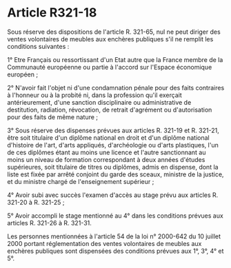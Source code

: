 # Article R321-18

Sous réserve des dispositions de l'article R. 321-65, nul ne peut diriger des ventes volontaires de meubles aux enchères publiques s'il ne remplit les conditions suivantes :

1° Etre Français ou ressortissant d'un Etat autre que la France membre de la Communauté européenne ou partie à l'accord sur l'Espace économique européen ;

2° N'avoir fait l'objet ni d'une condamnation pénale pour des faits contraires à l'honneur ou à la probité ni, dans la profession qu'il exerçait antérieurement, d'une sanction disciplinaire ou administrative de destitution, radiation, révocation, de retrait d'agrément ou d'autorisation pour des faits de même nature ;

3° Sous réserve des dispenses prévues aux articles R. 321-19 et R. 321-21, être soit titulaire d'un diplôme national en droit et d'un diplôme national d'histoire de l'art, d'arts appliqués, d'archéologie ou d'arts plastiques, l'un de ces diplômes étant au moins une licence et l'autre sanctionnant au moins un niveau de formation correspondant à deux années d'études supérieures, soit titulaire de titres ou diplômes, admis en dispense, dont la liste est fixée par arrêté conjoint du garde des sceaux, ministre de la justice, et du ministre chargé de l'enseignement supérieur ;

4° Avoir subi avec succès l'examen d'accès au stage prévu aux articles R. 321-20 à R. 321-25 ;

5° Avoir accompli le stage mentionné au 4° dans les conditions prévues aux articles R. 321-26 à R. 321-31.

Les personnes mentionnées à l'article 54 de la loi n° 2000-642 du 10 juillet 2000 portant réglementation des ventes volontaires de meubles aux enchères publiques sont dispensées des conditions prévues aux 1°, 3°, 4° et 5°.
